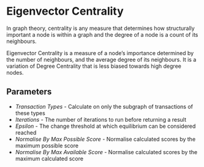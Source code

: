 # Eigenvector Centrality

In graph theory, centrality is any measure that determines how
structurally important a node is within a graph and the degree of a node
is a count of its neighbours.

Eigenvector Centrality is a measure of a node’s importance determined by
the number of neighbours, and the average degree of its neighbours. It
is a variation of Degree Centrality that is less biased towards high
degree nodes.

## Parameters

-   *Transaction Types* - Calculate on only the subgraph of transactions
    of these types
-   *Iterations* - The number of iterations to run before returning a
    result
-   *Epsilon* - The change threshold at which equilibrium can be
    considered reached
-   *Normalise By Max Possible Score* - Normalise calculated scores by
    the maximum possible score
-   *Normalise By Max Available Score* - Normalise calculated scores by
    the maximum calculated score
